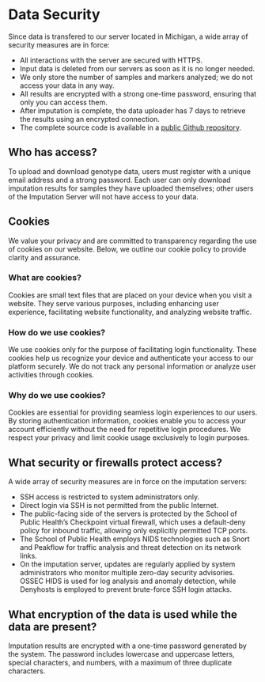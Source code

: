 # Data Security

Since data is transfered to our server located in Michigan, a wide array of security measures are in force:

- All interactions with the server are secured with HTTPS.
- Input data is deleted from our servers as soon as it is no longer needed.
- We only store the number of samples and markers analyzed; we do not access your data in any way.
- All results are encrypted with a strong one-time password, ensuring that only you can access them.
- After imputation is complete, the data uploader has 7 days to retrieve the results using an encrypted connection.
- The complete source code is available in a [public Github repository](https://github.com/genepi/imputationserver2).

## Who has access?

To upload and download genotype data, users must register with a unique email address and a strong password. Each user can only download imputation results for samples they have uploaded themselves; other users of the Imputation Server will not have access to your data.

## Cookies
 
We value your privacy and are committed to transparency regarding the use of cookies on our website. Below, we outline our cookie policy to provide clarity and assurance.

### What are cookies?
Cookies are small text files that are placed on your device when you visit a website. They serve various purposes, including enhancing user experience, facilitating website functionality, and analyzing website traffic.

### How do we use cookies?
We use cookies only for the purpose of facilitating login functionality. These cookies help us recognize your device and authenticate your access to our platform securely. We do not track any personal information or analyze user activities through cookies.

### Why do we use cookies?
Cookies are essential for providing seamless login experiences to our users. By storing authentication information, cookies enable you to access your account efficiently without the need for repetitive login procedures. We respect your privacy and limit cookie usage exclusively to login purposes.


## What security or firewalls protect access?

A wide array of security measures are in force on the imputation servers:

- SSH access is restricted to system administrators only.
- Direct login via SSH is not permitted from the public Internet.
- The public-facing side of the servers is protected by the School of Public Health’s Checkpoint virtual firewall, which uses a default-deny policy for inbound traffic, allowing only explicitly permitted TCP ports.
- The School of Public Health employs NIDS technologies such as Snort and Peakflow for traffic analysis and threat detection on its network links.
- On the imputation server, updates are regularly applied by system administrators who monitor multiple zero-day security advisories. OSSEC HIDS is used for log analysis and anomaly detection, while Denyhosts is employed to prevent brute-force SSH login attacks.


## What encryption of the data is used while the data are present?

Imputation results are encrypted with a one-time password generated by the system. The password includes lowercase and uppercase letters, special characters, and numbers, with a maximum of three duplicate characters.
